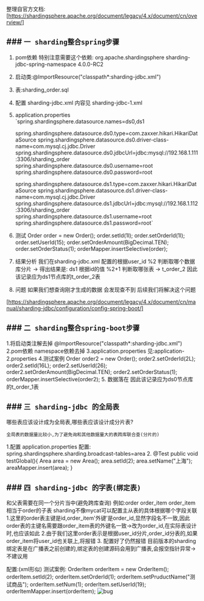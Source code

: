 整理自官方文档:[https://shardingsphere.apache.org/document/legacy/4.x/document/cn/overview/]

## **### ```一 sharding整合spring步骤```**
1. pom依赖
    特别注意需要这个依赖:
        <dependency>
            <groupId>org.apache.shardingsphere</groupId>
            <artifactId>sharding-jdbc-spring-namespace</artifactId>
            <version>4.0.0-RC2</version>
        </dependency>
2. 启动类:@ImportResource("classpath*:sharding-jdbc.xml") 
3. 表:sharding_order.sql
4. 配置 sharding-jdbc.xml 内容见 sharding-jdbc-1.xml
5. application.properties
    `spring.shardingsphere.datasource.names=ds0,ds1
    
    spring.shardingsphere.datasource.ds0.type=com.zaxxer.hikari.HikariDataSource
    spring.shardingsphere.datasource.ds0.driver-class-name=com.mysql.cj.jdbc.Driver
    spring.shardingsphere.datasource.ds0.jdbcUrl=jdbc:mysql://192.168.1.111:3306/sharding_order
    spring.shardingsphere.datasource.ds0.username=root
    spring.shardingsphere.datasource.ds0.password=root
    
    spring.shardingsphere.datasource.ds1.type=com.zaxxer.hikari.HikariDataSource
    spring.shardingsphere.datasource.ds1.driver-class-name=com.mysql.cj.jdbc.Driver
    spring.shardingsphere.datasource.ds1.jdbcUrl=jdbc:mysql://192.168.1.112:3306/sharding_order
    spring.shardingsphere.datasource.ds1.username=root
    spring.shardingsphere.datasource.ds1.password=root`

6. 测试
        Order order = new Order();
        order.setId(1l);
        order.setOrderId(1l);
        order.setUserId(15);
        order.setOrderAmount(BigDecimal.TEN);
        order.setOrderStatus(1);
        orderMapper.insertSelective(order); 
        
7. 结果分析
    我们在sharding-jdbc.xml 配置的根据user_id %2 判断取哪个数据库分片  -> 得出结果是: ds1
    根据id的值 %2+1 判断取哪张表 ->  t_order_2 
    因此该记录应为ds1节点库的t_order_2表

8. 问题 如果我们想查询刚才生成的数据 会发现查不到 后续我们将解决这个问题



[https://shardingsphere.apache.org/document/legacy/4.x/document/cn/manual/sharding-jdbc/configuration/config-spring-boot/]
## **### ```二 sharding整合spring-boot步骤```**

1.将启动类注解去掉 @ImportResource("classpath*:sharding-jdbc.xml") 
2.pom依赖 namespace依赖去掉
3.application.properties  见:application-2.properties
4.测试案例
        Order order2 = new Order();
        order2.setOrderId(2L);
        order2.setId(16L);
        order2.setUserId(26);
        order2.setOrderAmount(BigDecimal.TEN);
        order2.setOrderStatus(1);
        orderMapper.insertSelective(order2);
5. 数据落在     因此该记录应为ds0节点库的t_order_1表


## **### ```三 sharding-jdbc 的全局表```**

哪些表应该设计成为全局表,哪些表应该设计成分片表?

    全局表的数据量比较小,为了避免询和其他数据量大的表跨库联合查(分片的)  
1.配置
application.properties 配置: spring.shardingsphere.sharding.broadcast-tables=area
2.
    @Test
    public void testGlobal(){
        Area area = new Area();
        area.setId(2);
        area.setName("上海");
        areaMapper.insert(area);
    }
    
## **### ```四 sharding-jdbc 的字表(绑定表)```**
和父表需要在同一个分片当中(避免跨库查询)
例如:order  order_item  order_item相当于order的子表
sharding不像mycat可以配置主从表的具体根据哪个字段关联
    1.这里的order表主键是id,order_item'外键'是order_id,显然字段名不一致,因此order表的主键名需要跟order_item表的外键名一致->改为order_id,在实际表设计时,也应该如此
    2.由于我们这里order表示是根据user_id分片,order_id分表的,如果order_item将user_id也关联上,将报错
    3. 配置好了仍然报错 目前版本的sharding绑定表是在广播表之前创建的,绑定表的创建源码会用到广播表,会报空指针异常->不建议用
    
配置:(xml形似)
    测试案例:
    OrderItem orderItem = new OrderItem();
    orderItem.setId(2);
    orderItem.setOrderId(1);
    orderItem.setPruductName("测试商品");
    orderItem.setNum(1);
    orderItem.setUserId(19);
    orderItemMapper.insert(orderItem);
![bug](src/resources/sharding-bug.png)

